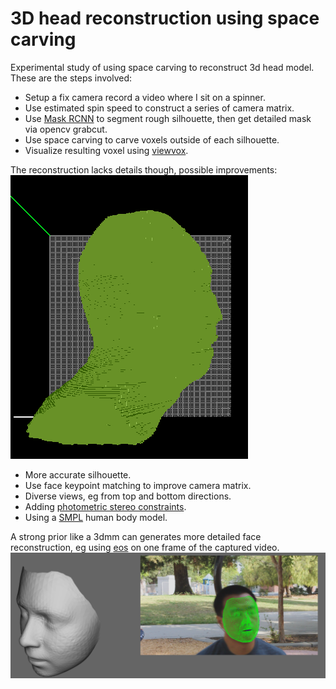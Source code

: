 # 3D head reconstruction using space carving

Experimental study of using space carving to reconstruct 3d head model. These are the steps involved:
* Setup a fix camera record a video where I sit on a spinner.
* Use estimated spin speed to construct a series of camera matrix.
* Use [Mask RCNN](https://github.com/matterport/Mask_RCNN) to segment rough silhouette, then get detailed mask via opencv grabcut.
* Use space carving to carve voxels outside of each silhouette.
* Visualize resulting voxel using [viewvox](http://www.patrickmin.com/viewvox).

The reconstruction lacks details though, possible improvements:
![alt tag](https://raw.githubusercontent.com/dongwang218/spacecarving/carve/dong_sideview.png)
* More accurate silhouette.
* Use face keypoint matching to improve camera matrix.
* Diverse views, eg from top and bottom directions.
* Adding [photometric stereo constraints](http://grail.cs.washington.edu/projects/liangshu/0351.pdf).
* Using a [SMPL](http://smpl.is.tue.mpg.de/) human body model.

A strong prior like a 3dmm can generates more detailed face reconstruction, eg using [eos](https://github.com/patrikhuber/eos/) on one frame of the captured video.
![alt tag](https://raw.githubusercontent.com/dongwang218/spacecarving/carve/dong_3dmm.png)
